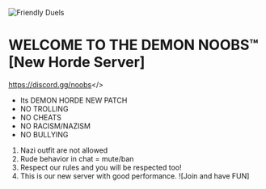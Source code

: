 ![Friendly Duels](https://i.postimg.cc/7hcjhxyC/maxresdefault.jpg)
# WELCOME TO THE **DEMON NOOBS™ [New Horde Server]**
<a id="DISCORD">https://discord.gg/noobs</>
- Its DEMON HORDE NEW PATCH
- NO TROLLING
- NO CHEATS
- NO RACISM/NAZISM
- NO BULLYING
1. Nazi outfit are not allowed
2. Rude behavior in chat = mute/ban
3. Respect our rules and you will be respected too!
4. This is our new server with good performance.
![Join and have FUN]
